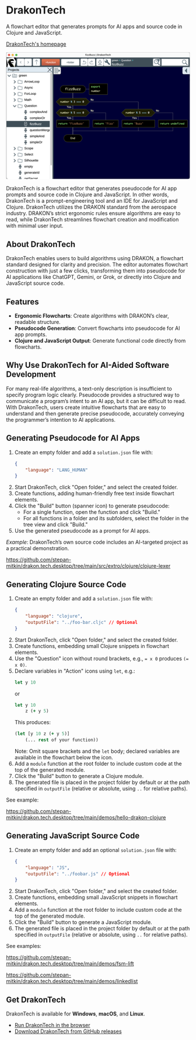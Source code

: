 # DrakonTech

A flowchart editor that generates prompts for AI apps and source code in Clojure and JavaScript.

[DrakonTech's homepage](https://drakon.tech/)

![DrakonTech screenshot: FizzBuzz algorithm](assets/drakontech-screenshot.png)

DrakonTech is a flowchart editor that generates pseudocode for AI app prompts and source code in Clojure and JavaScript.
In other words, DrakonTech is a prompt-engineering tool and an IDE for JavaScript and Clojure. DrakonTech utilizes the DRAKON standard from the aerospace industry. DRAKON’s strict ergonomic rules ensure algorithms are easy to read, while DrakonTech streamlines flowchart creation and modification with minimal user input.

## About DrakonTech

DrakonTech enables users to build algorithms using DRAKON, a flowchart standard designed for clarity and precision. The editor automates flowchart construction with just a few clicks, transforming them into pseudocode for AI applications like ChatGPT, Gemini, or Grok, or directly into Clojure and JavaScript source code.

## Features

- **Ergonomic Flowcharts**: Create algorithms with DRAKON’s clear, readable structure.
- **Pseudocode Generation**: Convert flowcharts into pseudocode for AI app prompts.
- **Clojure and JavaScript Output**: Generate functional code directly from flowcharts.

## Why Use DrakonTech for AI-Aided Software Development

For many real-life algorithms, a text-only description is insufficient to specify program logic clearly. Pseudocode provides a structured way to communicate a program’s intent to an AI app, but it can be difficult to read. With DrakonTech, users create intuitive flowcharts that are easy to understand and then generate precise pseudocode, accurately conveying the programmer’s intention to AI applications.


## Generating Pseudocode for AI Apps

1. Create an empty folder and add a `solution.json` file with:
   ```json
   {
       "language": "LANG_HUMAN"
   }
   ```
2. Start DrakonTech, click "Open folder," and select the created folder.
3. Create functions, adding human-friendly free text inside flowchart elements.
4. Click the "Build" button (spanner icon) to generate pseudocode:
   - For a single function, open the function and click "Build."
   - For all functions in a folder and its subfolders, select the folder in the tree view and click "Build."
5. Use the generated pseudocode as a prompt for AI apps.

*Example*: DrakonTech’s own source code includes an AI-targeted project as a practical demonstration.

https://github.com/stepan-mitkin/drakon.tech.desktop/tree/main/src/extro/clojure/clojure-lexer

## Generating Clojure Source Code

1. Create an empty folder and add a `solution.json` file with:
   ```json
   {
       "language": "clojure",
       "outputFile": "../foo-bar.cljc" // Optional
   }
   ```
2. Start DrakonTech, click "Open folder," and select the created folder.
3. Create functions, embedding small Clojure snippets in flowchart elements.
4. Use the "Question" icon without round brackets, e.g., `= x 0` produces `(= x 0)`.
5. Declare variables in "Action" icons using `let`, e.g.:
   ```clojure
   let y 10
   ```
   or
   ```clojure
   let y 10
       z (+ y 5)
   ```
   This produces:
   ```clojure
   (let [y 10 z (+ y 5)]
       (... rest of your function))
   ```
   Note: Omit square brackets and the `let` body; declared variables are available in the flowchart below the icon.
6. Add a `module` function at the root folder to include custom code at the top of the generated module.
7. Click the "Build" button to generate a Clojure module.
8. The generated file is placed in the project folder by default or at the path specified in `outputFile` (relative or absolute, using `..` for relative paths).

See example:

https://github.com/stepan-mitkin/drakon.tech.desktop/tree/main/demos/hello-drakon-clojure

## Generating JavaScript Source Code

1. Create an empty folder and add an optional `solution.json` file with:
   ```json
   {
       "language": "JS",
       "outputFile": "../foobar.js" // Optional
   }
   ```
2. Start DrakonTech, click "Open folder," and select the created folder.
3. Create functions, embedding small JavaScript snippets in flowchart elements.
4. Add a `module` function at the root folder to include custom code at the top of the generated module.
5. Click the "Build" button to generate a JavaScript module.
6. The generated file is placed in the project folder by default or at the path specified in `outputFile` (relative or absolute, using `..` for relative paths).

See examples:

https://github.com/stepan-mitkin/drakon.tech.desktop/tree/main/demos/fsm-lift

https://github.com/stepan-mitkin/drakon.tech.desktop/tree/main/demos/linkedlist


## Get DrakonTech

DrakonTech is available for __Windows__, __macOS__, and __Linux__.

- [Run DrakonTech in the browser](https://stepan-mitkin.github.io/drakon.tech.desktop/run)
- [Download DrakonTech from GitHub releases](https://github.com/stepan-mitkin/drakon.tech.desktop/releases/)
